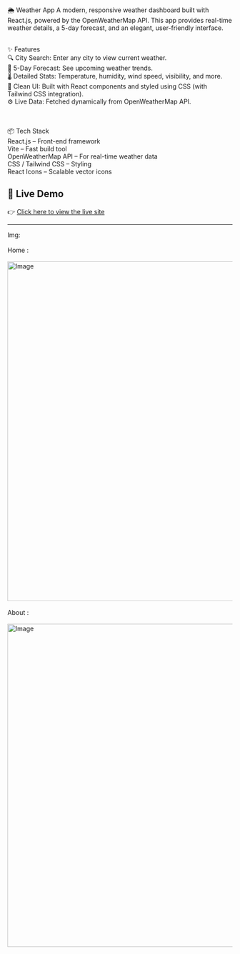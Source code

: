 🌦️ Weather App
A modern, responsive weather dashboard built with React.js, powered by the OpenWeatherMap API.
This app provides real-time weather details, a 5-day forecast, and an elegant, user-friendly interface.
<br>
<br>

✨ Features<br>
🔍 City Search: Enter any city to view current weather.<br>
📅 5-Day Forecast: See upcoming weather trends.<br>
🌡️ Detailed Stats: Temperature, humidity, wind speed, visibility, and more.<br>
🎨 Clean UI: Built with React components and styled using CSS (with Tailwind CSS integration).<br>
⚙️ Live Data: Fetched dynamically from OpenWeatherMap API.<br>
<br>
<br>

📦 Tech Stack<br>
React.js – Front-end framework<br>
Vite – Fast build tool<br>
OpenWeatherMap API – For real-time weather data<br>
CSS / Tailwind CSS – Styling<br>
React Icons – Scalable vector icons<br>

## 🔗 Live Demo

👉 [Click here to view the live site]([https://your-live-link.netlify.app](https://react-development-projects.vercel.app/))

---

Img:
<br>
<br>
Home :
<br>
<br>
<img width="959" height="761" alt="Image" src="https://github.com/user-attachments/assets/5f4e635f-f240-4243-b45f-a6ed7e4f660b" />
<br>
<br>
About :
<br>
<br>
<img width="962" height="724" alt="Image" src="https://github.com/user-attachments/assets/e5b32125-4927-4b7f-a6cf-e7d4266b2164" />
